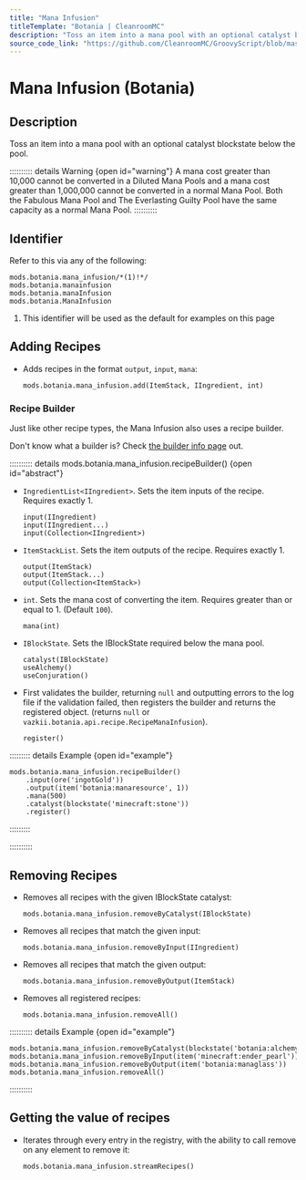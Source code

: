 ```yaml
---
title: "Mana Infusion"
titleTemplate: "Botania | CleanroomMC"
description: "Toss an item into a mana pool with an optional catalyst blockstate below the pool."
source_code_link: "https://github.com/CleanroomMC/GroovyScript/blob/master/src/main/java/com/cleanroommc/groovyscript/compat/mods/botania/ManaInfusion.java"
---
```


# Mana Infusion (Botania)

## Description

Toss an item into a mana pool with an optional catalyst blockstate below the pool.

:::::::::: details Warning {open id="warning"}
A mana cost greater than 10,000 cannot be converted in a Diluted Mana Pools and a mana cost greater than 1,000,000 cannot be converted in a normal Mana Pool. Both the Fabulous Mana Pool and The Everlasting Guilty Pool have the same capacity as a normal Mana Pool.
::::::::::

## Identifier

Refer to this via any of the following:

```groovy:no-line-numbers {1}
mods.botania.mana_infusion/*(1)!*/
mods.botania.manainfusion
mods.botania.manaInfusion
mods.botania.ManaInfusion
```

1. This identifier will be used as the default for examples on this page

## Adding Recipes

- Adds recipes in the format `output`, `input`, `mana`:

    ```groovy:no-line-numbers
    mods.botania.mana_infusion.add(ItemStack, IIngredient, int)
    ```


### Recipe Builder

Just like other recipe types, the Mana Infusion also uses a recipe builder.

Don't know what a builder is? Check [the builder info page](../../../groovy/builder.md) out.

:::::::::: details mods.botania.mana_infusion.recipeBuilder() {open id="abstract"}
- `IngredientList<IIngredient>`. Sets the item inputs of the recipe. Requires exactly 1.

    ```groovy:no-line-numbers
    input(IIngredient)
    input(IIngredient...)
    input(Collection<IIngredient>)
    ```

- `ItemStackList`. Sets the item outputs of the recipe. Requires exactly 1.

    ```groovy:no-line-numbers
    output(ItemStack)
    output(ItemStack...)
    output(Collection<ItemStack>)
    ```

- `int`. Sets the mana cost of converting the item. Requires greater than or equal to 1. (Default `100`).

    ```groovy:no-line-numbers
    mana(int)
    ```

- `IBlockState`. Sets the IBlockState required below the mana pool.

    ```groovy:no-line-numbers
    catalyst(IBlockState)
    useAlchemy()
    useConjuration()
    ```

- First validates the builder, returning `null` and outputting errors to the log file if the validation failed, then registers the builder and returns the registered object. (returns `null` or `vazkii.botania.api.recipe.RecipeManaInfusion`).

    ```groovy:no-line-numbers
    register()
    ```

::::::::: details Example {open id="example"}
```groovy:no-line-numbers
mods.botania.mana_infusion.recipeBuilder()
    .input(ore('ingotGold'))
    .output(item('botania:manaresource', 1))
    .mana(500)
    .catalyst(blockstate('minecraft:stone'))
    .register()
```

:::::::::

::::::::::

## Removing Recipes

- Removes all recipes with the given IBlockState catalyst:

    ```groovy:no-line-numbers
    mods.botania.mana_infusion.removeByCatalyst(IBlockState)
    ```

- Removes all recipes that match the given input:

    ```groovy:no-line-numbers
    mods.botania.mana_infusion.removeByInput(IIngredient)
    ```

- Removes all recipes that match the given output:

    ```groovy:no-line-numbers
    mods.botania.mana_infusion.removeByOutput(ItemStack)
    ```

- Removes all registered recipes:

    ```groovy:no-line-numbers
    mods.botania.mana_infusion.removeAll()
    ```

:::::::::: details Example {open id="example"}
```groovy:no-line-numbers
mods.botania.mana_infusion.removeByCatalyst(blockstate('botania:alchemycatalyst'))
mods.botania.mana_infusion.removeByInput(item('minecraft:ender_pearl'))
mods.botania.mana_infusion.removeByOutput(item('botania:managlass'))
mods.botania.mana_infusion.removeAll()
```

::::::::::

## Getting the value of recipes

- Iterates through every entry in the registry, with the ability to call remove on any element to remove it:

    ```groovy:no-line-numbers
    mods.botania.mana_infusion.streamRecipes()
    ```
